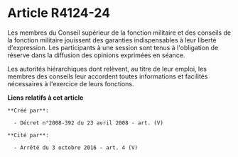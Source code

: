 # Article R4124-24

Les membres du Conseil supérieur de la fonction militaire et des conseils de la fonction militaire jouissent des garanties
indispensables à leur liberté d'expression. Les participants à une session sont tenus à l'obligation de réserve dans la
diffusion des opinions exprimées en séance.

Les autorités hiérarchiques dont relèvent, au titre de leur emploi, les membres des conseils leur accordent toutes
informations et facilités nécessaires à l'exercice de leurs fonctions.

**Liens relatifs à cet article**

	**Créé par**:

	  - Décret n°2008-392 du 23 avril 2008 - art. (V)

	**Cité par**:

	  - Arrêté du 3 octobre 2016 - art. 4 (V)

